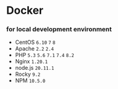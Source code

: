 # Docker

### for local development environment

* CentOS `6.10` `7` `8`
* Apache `2.2` `2.4`
* PHP `5.3` `5.6` `7.1` `7.4` `8.2`
* Nginx `1.20.1`
* node.js `20.11.1`
* Rocky `9.2`
* NPM `10.5.0`
